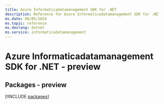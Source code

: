 ```yaml
---
title: Azure Informaticadatamanagement SDK for .NET
description: Reference for Azure Informaticadatamanagement SDK for .NET
ms.date: 08/05/2024
ms.topic: reference
ms.devlang: dotnet
ms.service: informaticadatamanagement
---
```

# Azure Informaticadatamanagement SDK for .NET - preview
## Packages - preview
[!INCLUDE [packages](informaticadatamanagement-index.md)]